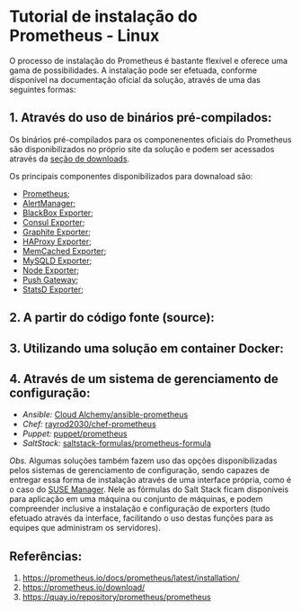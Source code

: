# Tutorial de instalação do Prometheus - Linux

O processo de instalação do Prometheus é bastante flexível e oferece uma gama de possibilidades. A instalação pode ser efetuada, conforme disponível na documentação oficial da solução, através de uma das seguintes formas:

## 1. Através do uso de binários pré-compilados:

Os binários pré-compilados para os componenentes oficiais do Prometheus são disponibilizados no próprio site da solução e podem ser acessados através da [seção de downloads](https://prometheus.io/download/).

Os principais componentes disponibilizados para downaload são:

* [Prometheus](https://github.com/prometheus/prometheus);
* [AlertManager](https://github.com/prometheus/alertmanager);
* [BlackBox Exporter](https://github.com/prometheus/blackbox_exporter);
* [Consul Exporter](https://github.com/prometheus/consul_exporter);
* [Graphite Exporter](https://github.com/prometheus/graphite_exporter);
* [HAProxy Exporter](https://github.com/prometheus/haproxy_exporter);
* [MemCached Exporter](https://github.com/prometheus/memcached_exporter);
* [MySQLD Exporter](https://github.com/prometheus/mysqld_exporter);
* [Node Exporter](https://github.com/prometheus/node_exporter);
* [Push Gateway](https://github.com/prometheus/pushgateway);
* [StatsD Exporter](https://github.com/prometheus/statsd_exporter);

## 2. A partir do código fonte (source):

## 3. Utilizando uma solução em container Docker:

## 4. Através de um sistema de gerenciamento de configuração:

* *Ansible:* [Cloud Alchemy/ansible-prometheus](https://github.com/cloudalchemy/ansible-prometheus)
* *Chef:* [rayrod2030/chef-prometheus](https://github.com/elijah/chef-prometheus)
* *Puppet:* [puppet/prometheus](https://forge.puppet.com/puppet/prometheus)
* *SaltStack:* [saltstack-formulas/prometheus-formula](https://github.com/saltstack-formulas/prometheus-formula)

*Obs.* Algumas soluções também fazem uso das opções disponibilizadas pelos sistemas de gerenciamento de configuração, sendo capazes de entregar essa forma de instalação através de uma interface própria, como é o caso do [SUSE Manager](https://www.suse.com/pt-br/products/suse-manager/). Nele as fórmulas do Salt Stack ficam disponíveis para aplicação em uma máquina ou conjunto de máquinas, e podem compreender inclusive a instalação e configuração de exporters (tudo efetuado através da interface, facilitando o uso destas funções para as equipes que administram os servidores).

## Referências:
1. https://prometheus.io/docs/prometheus/latest/installation/
2. https://prometheus.io/download/
3. https://quay.io/repository/prometheus/prometheus
